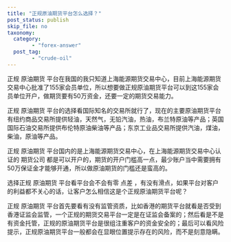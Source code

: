 ```yaml
---
title: "正规原油期货平台怎么选择？"
post_status: publish
skip_file: no
taxonomy:
  category:
        - "forex-answer"
  post_tag:
        - "crude-oil"
---
```


正规 原油期货 平台在我国的我只知道上海能源期货交易中心，目前上海能源期货交易中心批准了155家会员单位，所以想要做正规原油期货平台可以到这155家会员单位开户，做期货要有50万资金，还要一定的期货交易能力。

正规 原油期货 平台的选择看国际知名的交易所就行了，现在的主要原油期货平台有纽约商品交易所提供轻油，天然气，无铅汽油，热油，布兰特原油等产品；英国国际石油交易所提供布伦特原油柴油等产品；东京工业品交易所提供汽油，煤油，柴油，原油等产品。

正规 原油期货 平台国内的是上海能源期货交易中心，在上海能源期货交易中心认证的 期货公司 都是可以开户的，期货的开户门槛高一点，最少账户当中需要拥有50万保证金才能够开通，所以做原油期货的门槛还是蛮高的。

选择正规 原油期货 平台看平台会不会有零 点差 ，有没有滑点，如果平台对客户的利益都不关心的话，让客户怎么相信这是个正规原油期货平台呢？

正规 原油期货 平台首先要看有没有监管资质，比如香港的期货平台就看是否受到香港证监会监管，一个正规的期货交易平台一定是在证监会备案的；然后看是不是有资金托管，正规的原油期货平台是很组注重客户的资金安全的；最后可以看风险提示，正规原油期货平台一般都会在显眼位置提示存在的风险，而不是刻意隐瞒。
